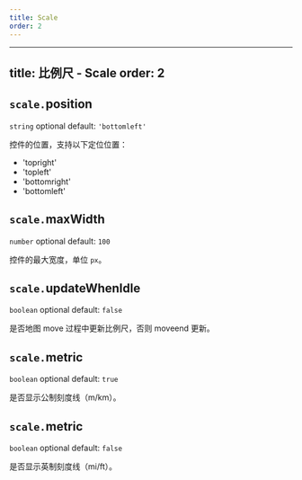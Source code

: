 ```yaml
---
title: Scale
order: 2
---
```


---
title: 比例尺 - Scale
order: 2
---

## `scale.`position

`string` optional default: `'bottomleft'`

控件的位置，支持以下定位位置：

*   'topright'
*   'topleft'
*   'bottomright'
*   'bottomleft'

## `scale.`maxWidth

`number` optional default: `100`

控件的最大宽度，单位 `px`。

## `scale.`updateWhenIdle

`boolean` optional default: `false`

是否地图 move 过程中更新比例尺，否则 moveend 更新。

## `scale.`metric

`boolean` optional default: `true`

是否显示公制刻度线（m/km）。

## `scale.`metric

`boolean` optional default: `false`

是否显示英制刻度线（mi/ft）。
